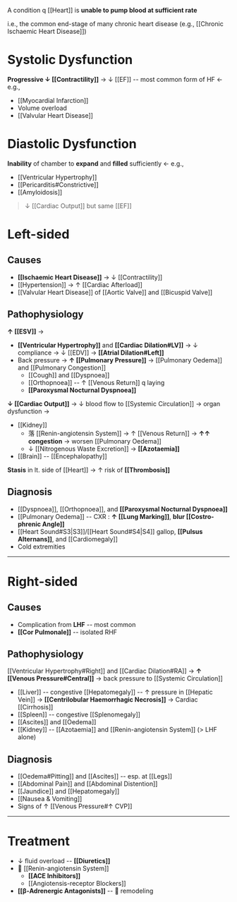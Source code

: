 A condition q [[Heart]] is **unable to pump blood at sufficient rate**

i.e., the common end-stage of many chronic heart disease (e.g., [[Chronic Ischaemic Heart Disease]]) 

# Systolic Dysfunction
**Progressive ↓ [[Contractility]]** → ↓ [[EF]] -- most common form of HF ← e.g.,
- [[Myocardial Infarction]]
- Volume overload
- [[Valvular Heart Disease]]

# Diastolic Dysfunction
**Inability** of chamber to **expand** and **filled** sufficiently ← e.g.,
- [[Ventricular Hypertrophy]]
- [[Pericarditis#Constrictive]]
- [[Amyloidosis]]

> ↓ [[Cardiac Output]] but same [[EF]]

# Left-sided
## Causes
- **[[Ischaemic Heart Disease]]** → ↓ [[Contractility]]
- [[Hypertension]] → ↑ [[Cardiac Afterload]]
- [[Valvular Heart Disease]] of [[Aortic Valve]] and [[Bicuspid Valve]]

## Pathophysiology
**↑ [[ESV]]** →
- **[[Ventricular Hypertrophy]]** and **[[Cardiac Dilation#LV]]** → ↓ compliance → ↓ [[EDV]] → **[[Atrial Dilation#Left]]**
- Back pressure → **↑ [[Pulmonary Pressure]]** → [[Pulmonary Oedema]] and [[Pulmonary Congestion]]
	- [[Cough]] and [[Dyspnoea]]
	- [[Orthopnoea]] -- ↑ [[Venous Return]] q laying
	- **[[Paroxysmal Nocturnal Dyspnoea]]**

**↓ [[Cardiac Output]]** → ↓ blood flow to [[Systemic Circulation]] → organ dysfunction →
- [[Kidney]]
	- 落 [[Renin-angiotensin System]] → ↑ [[Venous Return]] → **↑↑ congestion** → worsen [[Pulmonary Oedema]]
	- ↓ [[Nitrogenous Waste Excretion]] → **[[Azotaemia]]**
- [[Brain]] -- [[Encephalopathy]]

**Stasis** in lt. side of [[Heart]] → ↑ risk of **[[Thrombosis]]**

## Diagnosis
- [[Dyspnoea]], [[Orthopnoea]], and **[[Paroxysmal Nocturnal Dyspnoea]]**
- [[Pulmonary Oedema]] -- CXR : **↑ [[Lung Marking]]**, **blur [[Costro-phrenic Angle]]**
- [[Heart Sound#S3|S3]]/[[Heart Sound#S4|S4]] gallop, **[[Pulsus Alternans]]**, and [[Cardiomegaly]]
- Cold extremities

---

# Right-sided
## Causes
- Complication from **LHF** -- most common
- **[[Cor Pulmonale]]** -- isolated RHF

## Pathophysiology
[[Ventricular Hypertrophy#Right]] and [[Cardiac Dilation#RA]] → **↑ [[Venous Pressure#Central]]** → back pressure to [[Systemic Circulation]]
- [[Liver]] -- congestive [[Hepatomegaly]] -- ↑ pressure in [[Hepatic Vein]] → **[[Centrilobular Haemorrhagic Necrosis]]** → Cardiac [[Cirrhosis]]
- [[Spleen]] -- congestive [[Splenomegaly]]
- [[Ascites]] and [[Oedema]]
- [[Kidney]] -- [[Azotaemia]] and [[Renin-angiotensin System]] (> LHF alone)

## Diagnosis
- [[Oedema#Pitting]] and [[Ascites]] -- esp. at [[Legs]]
- [[Abdominal Pain]] and [[Abdominal Distention]]
- [[Jaundice]] and [[Hepatomegaly]]
- [[Nausea & Vomiting]]
- Signs of ↑ [[Venous Pressure#↑ CVP]]

---

# Treatment
- ↓ fluid overload -- **[[Diuretics]]**
-  [[Renin-angiotensin System]]
	- **[[ACE Inhibitors]]**
	- [[Angiotensis-receptor Blockers]]
- **[[β-Adrenergic Antagonists]]** --  remodeling 